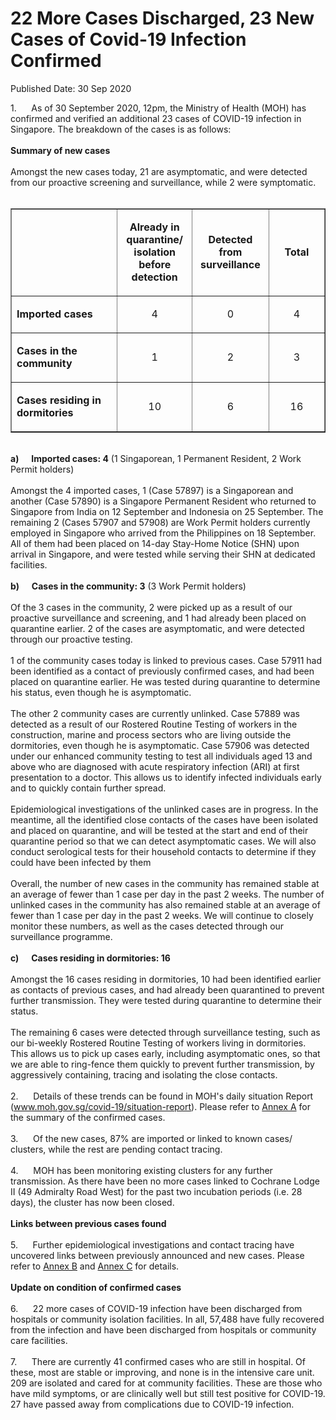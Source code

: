 <html>
    <meta http-equiv="Content-Type" content="text/html; charset=utf-8"/>
    <meta charset="utf-8"/>
    <title>22 More Cases Discharged, 23 New Cases of Covid-19 Infection Confirmed</title>
    <body><h1>22 More Cases Discharged, 23 New Cases of Covid-19 Infection Confirmed</h1>
    <p>Published Date: 30 Sep 2020</p> 1.&nbsp; &nbsp; &nbsp; As of 30 September 2020, 12pm, the Ministry of Health (MOH) has confirmed and verified an additional 23 cases of COVID-19 infection in Singapore. The breakdown of the cases is as follows:<br><br><strong>Summary of new cases</strong><br><br>Amongst the new cases today, 21 are asymptomatic, and were detected from our proactive screening and surveillance, while 2 were symptomatic.<br><br><table border="1" cellspacing="0" cellpadding="0"> <tbody><tr> <td width="241" valign="top"> <p>&nbsp;</p> </td> <td width="120"> <p align="center"><strong>Already in quarantine/ isolation before detection </strong></p> </td> <td width="120"> <p align="center"><strong>Detected from surveillance </strong></p> </td> <td width="120"> <p align="center"><strong>Total</strong></p> </td> </tr> <tr> <td width="241" valign="top"> <p><strong>Imported cases</strong></p> </td> <td width="120"> <p align="center">4</p> </td> <td width="120"> <p align="center">0</p> </td> <td width="120"> <p align="center">4</p> </td> </tr> <tr> <td width="241" valign="top"> <p><strong>Cases in the community </strong></p> </td> <td width="120"> <p align="center">1</p> </td> <td width="120"> <p align="center">2</p> </td> <td width="120"> <p align="center">3</p> </td> </tr> <tr> <td width="241" valign="top"> <p><strong>Cases residing in dormitories </strong></p> </td> <td width="120"> <p align="center">10</p> </td> <td width="120"> <p align="center">6</p> </td> <td width="120"> <p align="center">16</p> </td> </tr> </tbody></table><br><strong>a)&nbsp;&nbsp;&nbsp;&nbsp;&nbsp; Imported cases: 4</strong> (1 Singaporean, 1 Permanent Resident, 2 Work Permit holders)<br><br>Amongst the 4 imported cases, 1 (Case 57897) is a Singaporean and another (Case 57890) is a Singapore Permanent Resident who returned to Singapore from India on 12 September and Indonesia on 25 September. The remaining 2 (Cases 57907 and 57908) are Work Permit holders currently employed in Singapore who arrived from the Philippines on 18 September. All of them had been placed on 14-day Stay-Home Notice (SHN) upon arrival in Singapore, and were tested while serving their SHN at dedicated facilities.<br><br><strong>b)&nbsp;&nbsp;&nbsp;&nbsp;&nbsp; Cases in the community: 3</strong> (3 Work Permit holders)<br><br>Of the 3 cases in the community, 2 were picked up as a result of our proactive surveillance and screening, and 1 had already been placed on quarantine earlier. 2 of the cases are asymptomatic, and were detected through our proactive testing.<br><br>1 of the community cases today is linked to previous cases. Case 57911 had been identified as a contact of previously confirmed cases, and had been placed on quarantine earlier. He was tested during quarantine to determine his status, even though he is asymptomatic.<br><br>The other 2 community cases are currently unlinked. Case 57889 was detected as a result of our Rostered Routine Testing of workers in the construction, marine and process sectors who are living outside the dormitories, even though he is asymptomatic. Case 57906 was detected under our enhanced community testing to test all individuals aged 13 and above who are diagnosed with acute respiratory infection (ARI) at first presentation to a doctor. This allows us to identify infected individuals early and to quickly contain further spread.<br><br>Epidemiological investigations of the unlinked cases are in progress. In the meantime, all the identified close contacts of the cases have been isolated and placed on quarantine, and will be tested at the start and end of their quarantine period so that we can detect asymptomatic cases. We will also conduct serological tests for their household contacts to determine if they could have been infected by them<br><br>Overall, the number of new cases in the community has remained stable at an average of fewer than 1 case per day in the past 2 weeks. The number of unlinked cases in the community has also remained stable at an average of fewer than 1 case per day in the past 2 weeks. We will continue to closely monitor these numbers, as well as the cases detected through our surveillance programme.<br><br><strong>c)&nbsp;&nbsp;&nbsp;&nbsp;&nbsp; Cases residing in dormitories: 16</strong><br><br>Amongst the 16 cases residing in dormitories, 10 had been identified earlier as contacts of previous cases, and had already been quarantined to prevent further transmission. They were tested during quarantine to determine their status.&nbsp;<br><br>The remaining 6 cases were detected through surveillance testing, such as our bi-weekly Rostered Routine Testing of workers living in dormitories. This allows us to pick up cases early, including asymptomatic ones, so that we are able to ring-fence them quickly to prevent further transmission, by aggressively containing, tracing and isolating the close contacts.<br><br>2.&nbsp;&nbsp;&nbsp;&nbsp;&nbsp; Details of these trends can be found in MOH's daily situation Report (<a href="http://www.moh.gov.sg/covid-19/situation-report" title="" class="" target="">www.moh.gov.sg/covid-19/situation-report</a>). Please refer to <a href="/docs/librariesprovider5/pressroom/press-releases/annex-a---30-sep-2020.pdf?sfvrsn=f06bee61_2" title="Annex A">Annex A</a>&nbsp;for the summary of the confirmed cases.<br><br>3.&nbsp;&nbsp;&nbsp;&nbsp;&nbsp; Of the new cases, 87% are imported or linked to known cases/ clusters, while the rest are pending contact tracing.<br><br>4.&nbsp;&nbsp;&nbsp;&nbsp;&nbsp; MOH has been monitoring existing clusters for any further transmission. As there have been no more cases linked to Cochrane Lodge II (49 Admiralty Road West) for the past two incubation periods (i.e. 28 days), the cluster has now been closed.<br><br><strong>Links between previous cases found</strong><br><br>5.&nbsp;&nbsp;&nbsp;&nbsp;&nbsp; Further epidemiological investigations and contact tracing have uncovered links between previously announced and new cases. Please refer to <a href="/docs/librariesprovider5/pressroom/press-releases/annex-b---30-sep-2020.pdf?sfvrsn=28a8e448_2" title="Annex B">Annex B</a>&nbsp;and <a href="/docs/librariesprovider5/pressroom/press-releases/annex-c---30-sep-2020.pdf?sfvrsn=79b0bc55_2" title="Annex C">Annex C</a>&nbsp;for details.<br><br><strong>Update on condition of confirmed cases</strong><br><br>6.&nbsp;&nbsp;&nbsp;&nbsp;&nbsp; 22 more cases of COVID-19 infection have been discharged from hospitals or community isolation facilities. In all, 57,488 have fully recovered from the infection and have been discharged from hospitals or community care facilities.<br><br>7.&nbsp;&nbsp;&nbsp;&nbsp;&nbsp; There are currently 41 confirmed cases who are still in hospital. Of these, most are stable or improving, and none is in the intensive care unit. 209 are isolated and cared for at community facilities. These are those who have mild symptoms, or are clinically well but still test positive for COVID-19. 27 have passed away from complications due to COVID-19 infection.</body>
</html>